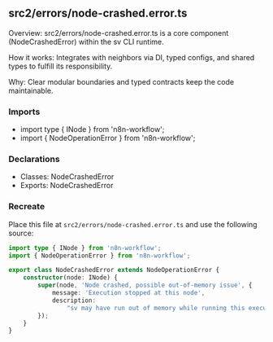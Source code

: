 ## src2/errors/node-crashed.error.ts

Overview: src2/errors/node-crashed.error.ts is a core component (NodeCrashedError) within the sv CLI runtime.

How it works: Integrates with neighbors via DI, typed configs, and shared types to fulfill its responsibility.

Why: Clear modular boundaries and typed contracts keep the code maintainable.

### Imports

- import type { INode } from 'n8n-workflow';
- import { NodeOperationError } from 'n8n-workflow';

### Declarations

- Classes: NodeCrashedError
- Exports: NodeCrashedError

### Recreate

Place this file at `src2/errors/node-crashed.error.ts` and use the following source:

```ts
import type { INode } from 'n8n-workflow';
import { NodeOperationError } from 'n8n-workflow';

export class NodeCrashedError extends NodeOperationError {
	constructor(node: INode) {
		super(node, 'Node crashed, possible out-of-memory issue', {
			message: 'Execution stopped at this node',
			description:
				"sv may have run out of memory while running this execution. More context and tips on how to avoid this <a href='https://docs.n8n.io/hosting/scaling/memory-errors/' target='_blank'>in the docs</a>",
		});
	}
}

```
